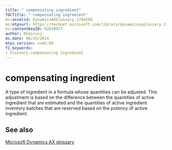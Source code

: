 ```yaml
---
title: " compensating ingredient"
TOCTitle: " compensating ingredient"
ms:assetid: DynamicsAXGlossary.1784268
ms:mtpsurl: https://technet.microsoft.com/library/dynamicsaxglossary.1784268(v=AX.60)
ms:contentKeyID: 62830077
author: Khairunj
ms.date: 08/25/2014
mtps_version: v=AX.60
f1_keywords:
- Glossary.compensating ingredient
---
```


# compensating ingredient

A type of ingredient in a formula whose quantities can be adjusted. This adjustment is based on the difference between the quantities of active ingredient that are estimated and the quantities of active ingredient inventory batches that are reserved based on the potency of active ingredient.

## See also

[Microsoft Dynamics AX glossary](glossary/microsoft-dynamics-ax-glossary.md)

  



